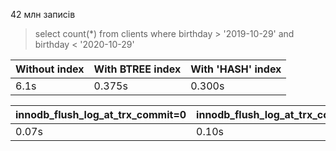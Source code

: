 42 млн записів

> select count(*) from clients
> where birthday > '2019-10-29'
> and  birthday < '2020-10-29'

| Without index | With BTREE index | With 'HASH' index |
| :--- | :--- |:----------------|
| 6.1s | 0.375s | 0.300s          |

| innodb\_flush\_log\_at\_trx\_commit=0 | innodb\_flush\_log\_at\_trx\_commit=1 | innodb\_flush\_log\_at\_trx\_commit=2 |
| :--- | :--- | :--- |
| 0.07s | 0.10s | 0.08s |
